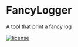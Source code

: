 # FancyLogger
A tool that print a fancy log

[![license](https://img.shields.io/github/license/mashape/apistatus.svg)](https://github.com/GregoryHo/FancyLogger/blob/master/LICENSE)